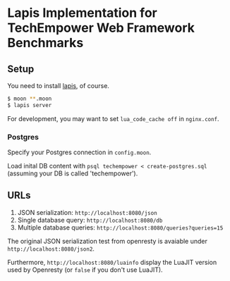 # Lapis Implementation for TechEmpower Web Framework Benchmarks

## Setup

You need to install [lapis](http://leafo.net/lapis/), of course.

```sh
$ moon **.moon
$ lapis server
```

For development, you may want to set `lua_code_cache off` in `nginx.conf`.

### Postgres

Specify your Postgres connection in `config.moon`.

Load inital DB content with `psql techempower < create-postgres.sql` (assuming your DB is called 'techempower').

## URLs

1. JSON serialization: `http://localhost:8080/json`
2. Single database query: `http://localhost:8080/db`
3. Multiple database queries: `http://localhost:8080/queries?queries=15`

The original JSON serialization test from openresty is avaiable under `http://localhost:8080/json2`.

Furthermore, `http://localhost:8080/luainfo` display the LuaJIT version used by Openresty (or `false` if you don't use LuaJIT).
